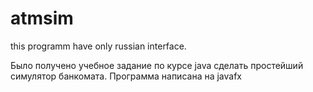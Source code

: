 atmsim
======
this programm have only russian interface.

Было получено учебное задание по курсе java сделать простейший симулятор банкомата.
Программа написана на javafx
